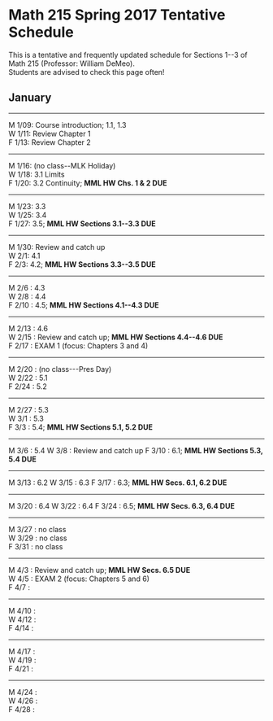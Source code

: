 # Math 215 Spring 2017 Tentative Schedule

This is a tentative and frequently updated schedule for Sections 1--3 of Math 215
(Professor: William DeMeo).  
Students are advised to check this page often!

## January

---------------------------------------------------------
M 1/09: Course introduction; 1.1, 1.3  
W 1/11: Review Chapter 1  
F 1/13: Review Chapter 2  
<!-- ;  **MLP Review 1: 1.1, 1.2**    -->


---------------------------------------------------------
M 1/16: (no class--MLK Holiday)  
W 1/18: 3.1 Limits  
F 1/20: 3.2 Continuity; **MML HW Chs. 1 & 2 DUE**  

---------------------------------------------------------
M 1/23: 3.3  
W 1/25: 3.4  
F 1/27: 3.5; **MML HW Sections 3.1--3.3 DUE**    

---------------------------------------------------------
M 1/30: Review and catch up  
W 2/1: 4.1  
F 2/3: 4.2; **MML HW Sections 3.3--3.5 DUE**      

---------------------------------------------------------
M 2/6 : 4.3  
W 2/8 : 4.4  
F 2/10 : 4.5; **MML HW Sections 4.1--4.3 DUE**        

---------------------------------------------------------
M 2/13 : 4.6  
W 2/15 : Review and catch up; **MML HW Sections 4.4--4.6 DUE**  
F 2/17 : EXAM 1 (focus: Chapters 3 and 4)  

---------------------------------------------------------
M 2/20 : (no class---Pres Day)  
W 2/22 : 5.1  
F 2/24 : 5.2  

---------------------------------------------------------
M 2/27 : 5.3  
W 3/1 : 5.3  
F 3/3 : 5.4; **MML HW Sections 5.1, 5.2 DUE**   

---------------------------------------------------------
M 3/6 : 5.4
W 3/8 : Review and catch up
F 3/10 : 6.1; **MML HW Sections 5.3, 5.4 DUE**   

---------------------------------------------------------
M 3/13 : 6.2
W 3/15 : 6.3
F 3/17 : 6.3; **MML HW Secs. 6.1, 6.2 DUE**   

---------------------------------------------------------
M 3/20 : 6.4
W 3/22 : 6.4
F 3/24 : 6.5; **MML HW Secs. 6.3, 6.4 DUE**   

---------------------------------------------------------
M 3/27 : no class  
W 3/29 : no class  
F 3/31 : no class  

---------------------------------------------------------
M 4/3 : Review and catch up; **MML HW Secs. 6.5 DUE**     
W 4/5 : EXAM 2 (focus: Chapters 5 and 6)  
F 4/7 :  

---------------------------------------------------------
M 4/10 :  
W 4/12 :  
F 4/14 :  

---------------------------------------------------------
M 4/17 :  
W 4/19 :  
F 4/21 :  

---------------------------------------------------------
M 4/24 :  
W 4/26 :  
F 4/28 :  

